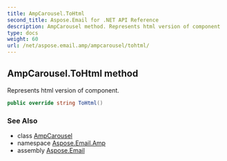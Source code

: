 ```yaml
---
title: AmpCarousel.ToHtml
second_title: Aspose.Email for .NET API Reference
description: AmpCarousel method. Represents html version of component
type: docs
weight: 60
url: /net/aspose.email.amp/ampcarousel/tohtml/
---
```

## AmpCarousel.ToHtml method

Represents html version of component.

```csharp
public override string ToHtml()
```

### See Also

* class [AmpCarousel](../)
* namespace [Aspose.Email.Amp](../../ampcarousel/)
* assembly [Aspose.Email](../../../)


